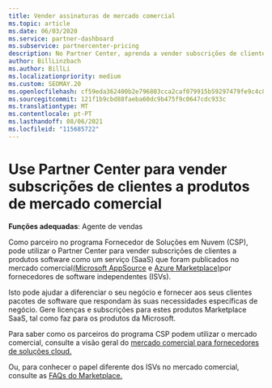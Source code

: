```yaml
---
title: Vender assinaturas de mercado comercial
ms.topic: article
ms.date: 06/03/2020
ms.service: partner-dashboard
ms.subservice: partnercenter-pricing
description: No Partner Center, aprenda a vender subscrições de clientes a produtos SaaS publicados no mercado comercial por Fornecedores de Software Independentes (ISVs).
author: BillLinzbach
ms.author: BillLi
ms.localizationpriority: medium
ms.custom: SEOMAY.20
ms.openlocfilehash: cf59eda362400b2e796803cca2caf079915b59297479fe9c4c86994ea56c1bba
ms.sourcegitcommit: 121f1b9cbd88faeba60dc9b475f9c0647cdc933c
ms.translationtype: MT
ms.contentlocale: pt-PT
ms.lasthandoff: 08/06/2021
ms.locfileid: "115685722"
---
```

# <a name="use-partner-center-to-sell-customers-subscriptions-to-commercial-marketplace-products"></a>Use Partner Center para vender subscrições de clientes a produtos de mercado comercial

**Funções adequadas**: Agente de vendas

Como parceiro no programa Fornecedor de Soluções em Nuvem (CSP), pode utilizar o Partner Center para vender subscrições de clientes a produtos software como um serviço (SaaS) que foram publicados no mercado comercial[(Microsoft AppSource](https://appsource.microsoft.com/) e [Azure Marketplace)](https://azuremarketplace.microsoft.com/)por fornecedores de software independentes (ISVs).

Isto pode ajudar a diferenciar o seu negócio e fornecer aos seus clientes pacotes de software que respondam às suas necessidades específicas de negócio. Gere licenças e subscrições para estes produtos Marketplace SaaS, tal como faz para os produtos da Microsoft.

Para saber como os parceiros do programa CSP podem utilizar o mercado comercial, consulte a visão geral do [mercado comercial para fornecedores de soluções cloud.](csp-commercial-marketplace-overview.md)

Ou, para conhecer o papel diferente dos ISVs no mercado comercial, consulte as [FAQs do Marketplace.](/azure/marketplace/marketplace-faq-publisher-guide)
